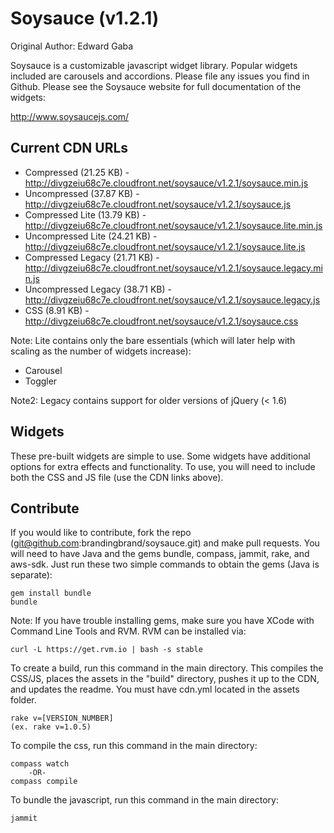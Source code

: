 # Soysauce (v1.2.1)
Original Author: Edward Gaba

Soysauce is a customizable javascript widget library. Popular widgets included are carousels and accordions. Please file any issues you find in Github. Please see the Soysauce website for full documentation of the widgets:

http://www.soysaucejs.com/

## Current CDN URLs
* Compressed (21.25 KB) - http://divgzeiu68c7e.cloudfront.net/soysauce/v1.2.1/soysauce.min.js
* Uncompressed (37.87 KB) - http://divgzeiu68c7e.cloudfront.net/soysauce/v1.2.1/soysauce.js
* Compressed Lite (13.79 KB) - http://divgzeiu68c7e.cloudfront.net/soysauce/v1.2.1/soysauce.lite.min.js
* Uncompressed Lite (24.21 KB) - http://divgzeiu68c7e.cloudfront.net/soysauce/v1.2.1/soysauce.lite.js
* Compressed Legacy (21.71 KB) - http://divgzeiu68c7e.cloudfront.net/soysauce/v1.2.1/soysauce.legacy.min.js
* Uncompressed Legacy (38.71 KB) - http://divgzeiu68c7e.cloudfront.net/soysauce/v1.2.1/soysauce.legacy.js
* CSS (8.91 KB) - http://divgzeiu68c7e.cloudfront.net/soysauce/v1.2.1/soysauce.css

Note: Lite contains only the bare essentials (which will later help with scaling as the number of widgets increase):
* Carousel
* Toggler

Note2: Legacy contains support for older versions of jQuery (< 1.6)

## Widgets
These pre-built widgets are simple to use. Some widgets have additional options for extra effects and functionality. To use, you will need to include both the CSS and JS file (use the CDN links above).

## Contribute
If you would like to contribute, fork the repo (git@github.com:brandingbrand/soysauce.git) and make pull requests. You will need to have Java and the gems bundle, compass, jammit, rake, and aws-sdk. Just run these two simple commands to obtain the gems (Java is separate):

	gem install bundle
	bundle

Note: If you have trouble installing gems, make sure you have XCode with Command Line Tools and RVM. RVM can be installed via:

	curl -L https://get.rvm.io | bash -s stable

To create a build, run this command in the main directory. This compiles the CSS/JS, places the assets in the "build" directory, pushes it up to the CDN, and updates the readme. You must have cdn.yml located in the assets folder.

	rake v=[VERSION_NUMBER]
	(ex. rake v=1.0.5)

To compile the css, run this command in the main directory:

	compass watch
		-OR-
	compass compile

To bundle the javascript, run this command in the main directory:

	jammit
